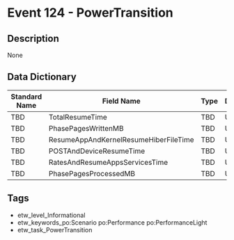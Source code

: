 # Event 124 - PowerTransition

## Description
None

## Data Dictionary
|Standard Name|Field Name|Type|Description|Sample Value|
|---|---|---|---|---|
|TBD|TotalResumeTime|TBD|UInt32|None|None|
|TBD|PhasePagesWrittenMB|TBD|UInt32|None|None|
|TBD|ResumeAppAndKernelResumeHiberFileTime|TBD|UInt32|None|None|
|TBD|POSTAndDeviceResumeTime|TBD|UInt32|None|None|
|TBD|RatesAndResumeAppsServicesTime|TBD|UInt32|None|None|
|TBD|PhasePagesProcessedMB|TBD|UInt32|None|None|

## Tags
* etw_level_Informational
* etw_keywords_po:Scenario po:Performance po:PerformanceLight
* etw_task_PowerTransition